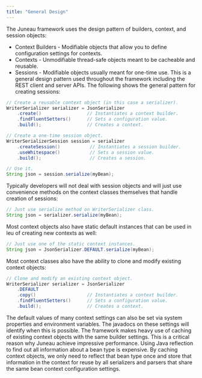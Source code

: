```yaml
---
title: "General Design"
---
```


The Juneau framework uses the design pattern of builders, context, and session objects:
- Context Builders - Modifiable objects that allow you to define configuration settings for contexts.
- Contexts - Unmodifiable thread-safe objects meant to be cacheable and reusable.
- Sessions - Modifiable objects usually meant for one-time use.
This is a general design pattern used throughout the framework including the REST client and server APIs.
The following shows the general pattern for creating sessions:
```java
// Create a reusable context object (in this case a serializer).
WriterSerializer serializer = JsonSerializer
    .create()                 // Instantiates a context builder.
    .findFluentSetters()      // Sets a configuration value.
    .build();                 // Creates a context.

// Create a one-time session object.
WriterSerializerSession session = serializer
    .createSession()           // Instantiates a session builder.
    .useWhitespace()           // Sets a session value.
    .build();                  // Creates a session.

// Use it.
String json = session.serialize(myBean);
```
Typically developers will not deal with session objects and will just use convenience
methods on the context classes themselves that handle creation of sessions:
```java
// Just use serialize method on WriterSerializer class.
String json = serializer.serialize(myBean);
```
Most context objects also have static default instances that can be used in leu of
creating new contexts as well:
```java
// Just use one of the static context instances.
String json = JsonSerializer.DEFAULT.serialize(myBean);
```
Most context classes also have the ability to clone and modify existing context objects:
```java
// Clone and modify an existing context object.
WriterSerializer serializer = JsonSerializer
    .DEFAULT
    .copy()                   // Instantiates a context builder.
    .findFluentSetters()      // Sets a configuration value.
    .build();                 // Creates a context.
```
The default values of many context settings can also be set via system properties and environment variables.
The javadocs on these settings will identify when this is possible.
The framework makes heavy use of caching of existing context objects with the same builder settings.
This is a critical reason why Juneau achieve impressive performance.
Using Java reflection to find out all information about a bean type is expensive.
By caching context objects, we only need to reflect that bean type once and store that information in the context
for reuse by all serializers and parsers that share the same bean context configuration settings.